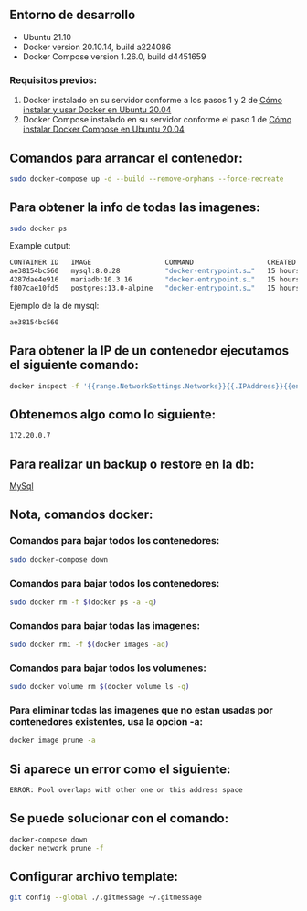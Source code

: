 ## Entorno de desarrollo
- Ubuntu 21.10
- Docker version 20.10.14, build a224086
- Docker Compose version 1.26.0, build d4451659

### Requisitos previos:
1. Docker instalado en su servidor conforme a los pasos 1 y 2 de [Cómo instalar y usar Docker en Ubuntu 20.04](https://www.digitalocean.com/community/tutorials/how-to-install-and-use-docker-on-ubuntu-20-04)
2. Docker Compose instalado en su servidor conforme el paso 1 de [Cómo instalar Docker Compose en Ubuntu 20.04](https://www.digitalocean.com/community/tutorials/how-to-install-and-use-docker-compose-on-ubuntu-20-04)

## Comandos para arrancar el contenedor:
``` bash
sudo docker-compose up -d --build --remove-orphans --force-recreate
```

## Para obtener la info de todas las imagenes:
``` bash
sudo docker ps
```

Example output:

``` bash
CONTAINER ID   IMAGE                  COMMAND                  CREATED        STATUS       PORTS                                                            NAMES
ae38154bc560   mysql:8.0.28           "docker-entrypoint.s…"   15 hours ago   Up 3 hours   3306/tcp, 33060/tcp, 0.0.0.0:3308->3307/tcp, :::3308->3307/tcp   mysql
4287dae4e916   mariadb:10.3.16        "docker-entrypoint.s…"   15 hours ago   Up 3 hours   0.0.0.0:3307->3306/tcp, :::3307->3306/tcp                        mariadb
f807cae10fd5   postgres:13.0-alpine   "docker-entrypoint.s…"   15 hours ago   Up 3 hours   0.0.0.0:5433->5432/tcp, :::5433->5432/tcp                        postgres
```

Ejemplo de la de mysql:
``` bash
ae38154bc560
```

## Para obtener la IP de un contenedor ejecutamos el siguiente comando:
``` bash
docker inspect -f '{{range.NetworkSettings.Networks}}{{.IPAddress}}{{end}}' <CONTAINER ID>
```

## Obtenemos algo como lo siguiente:
``` bash
172.20.0.7
```

## Para realizar un backup o restore en la db:
[MySql](/README-MYSQL.md)


## Nota, comandos docker:

### Comandos para bajar todos los contenedores:
``` bash
sudo docker-compose down
```
### Comandos para bajar todos los contenedores:
``` bash
sudo docker rm -f $(docker ps -a -q)
```
### Comandos para bajar todas las imagenes:
``` bash
sudo docker rmi -f $(docker images -aq)
```

### Comandos para bajar todos los volumenes:
``` bash
sudo docker volume rm $(docker volume ls -q)
```
### Para eliminar todas las imagenes que no estan usadas por contenedores existentes, usa la opcion -a:
``` bash
docker image prune -a
```

## Si aparece un error como el siguiente:
``` bash
ERROR: Pool overlaps with other one on this address space
```
## Se puede solucionar con el comando:
``` bash
docker-compose down
docker network prune -f
```

## Configurar archivo template:
``` bash
git config --global ./.gitmessage ~/.gitmessage
```